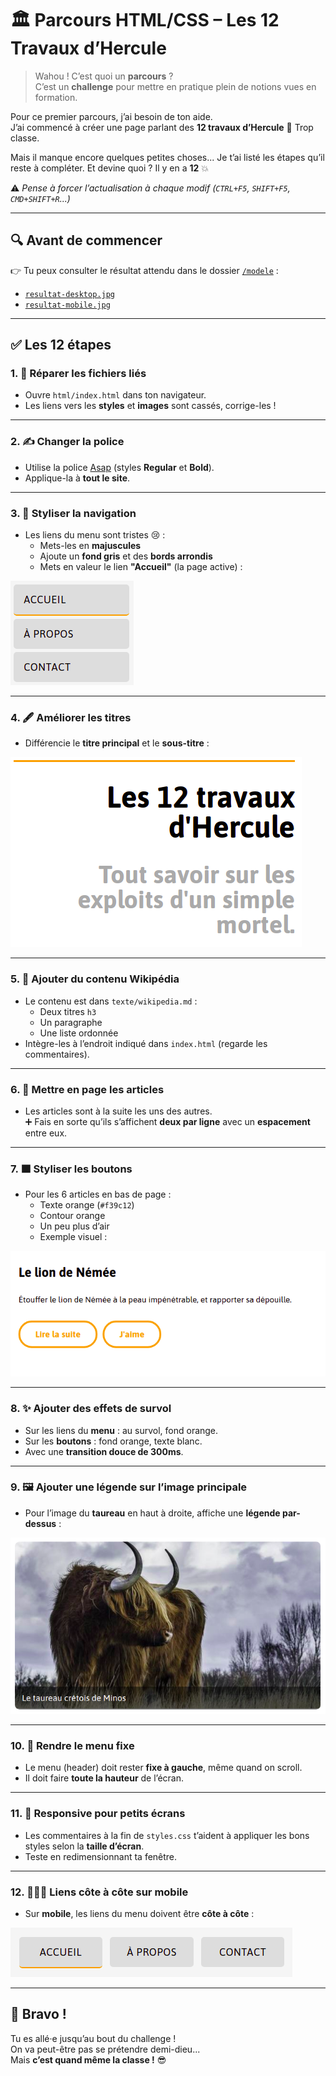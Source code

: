 # 🏛️ Parcours HTML/CSS – Les 12 Travaux d’Hercule

> Wahou ! C’est quoi un **parcours** ?  
> C’est un **challenge** pour mettre en pratique plein de notions vues en formation.

Pour ce premier parcours, j’ai besoin de ton aide.  
J’ai commencé à créer une page parlant des **12 travaux d’Hercule** :muscle: Trop classe.

Mais il manque encore quelques petites choses... Je t’ai listé les étapes qu’il reste à compléter. Et devine quoi ? Il y en a **12** :boom:

⚠️ *Pense à forcer l’actualisation à chaque modif (`CTRL+F5`, `SHIFT+F5`, `CMD+SHIFT+R`...)*

---

## 🔍 Avant de commencer

👉 Tu peux consulter le résultat attendu dans le dossier [`/modele`](./modele) :
- [`resultat-desktop.jpg`](./modele/resultat-desktop.jpg)
- [`resultat-mobile.jpg`](./modele/resultat-mobile.jpg)

---

## ✅ Les 12 étapes

### 1. 🔧 Réparer les fichiers liés
- Ouvre `html/index.html` dans ton navigateur.
- Les liens vers les **styles** et **images** sont cassés, corrige-les !

---

### 2. ✍️ Changer la police
- Utilise la police [Asap](https://fonts.google.com/specimen/Asap) (styles **Regular** et **Bold**).
- Applique-la à **tout le site**.

---

### 3. 🧭 Styliser la navigation
- Les liens du menu sont tristes 😢 :
  - Mets-les en **majuscules**
  - Ajoute un **fond gris** et des **bords arrondis**
  - Mets en valeur le lien **"Accueil"** (la page active) :

![Menu](./modele/menu.png?raw=true)

---

### 4. 🖋️ Améliorer les titres
- Différencie le **titre principal** et le **sous-titre** :

![Titres](./modele/titres.png?raw=true)

---

### 5. 📜 Ajouter du contenu Wikipédia
- Le contenu est dans `texte/wikipedia.md` :
  - Deux titres `h3`
  - Un paragraphe
  - Une liste ordonnée
- Intègre-les à l’endroit indiqué dans `index.html` (regarde les commentaires).

---

### 6. 🧱 Mettre en page les articles
- Les articles sont à la suite les uns des autres.  
  ➕ Fais en sorte qu’ils s’affichent **deux par ligne** avec un **espacement** entre eux.

---

### 7. 🟧 Styliser les boutons
- Pour les 6 articles en bas de page :
  - Texte orange (`#f39c12`)
  - Contour orange
  - Un peu plus d’air
  - Exemple visuel :

![Boutons](./modele/btn.png?raw=true)

---

### 8. ✨ Ajouter des effets de survol
- Sur les liens du **menu** : au survol, fond orange.
- Sur les **boutons** : fond orange, texte blanc.
- Avec une **transition douce de 300ms**.

---

### 9. 🖼️ Ajouter une légende sur l’image principale
- Pour l’image du **taureau** en haut à droite, affiche une **légende par-dessus** :

![Légende image](./modele/taureau.png?raw=true)

---

### 10. 📌 Rendre le menu fixe
- Le menu (header) doit rester **fixe à gauche**, même quand on scroll.
- Il doit faire **toute la hauteur** de l’écran.

---

### 11. 📱 Responsive pour petits écrans
- Les commentaires à la fin de `styles.css` t’aident à appliquer les bons styles selon la **taille d’écran**.
- Teste en redimensionnant ta fenêtre.

---

### 12. 🧑‍🤝‍🧑 Liens côte à côte sur mobile
- Sur **mobile**, les liens du menu doivent être **côte à côte** :

![Menu mobile](./modele/nav.png?raw=true)

---

## 🎉 Bravo !
Tu es allé·e jusqu’au bout du challenge !  
On va peut-être pas se prétendre demi-dieu...  
Mais **c’est quand même la classe !** 😎

